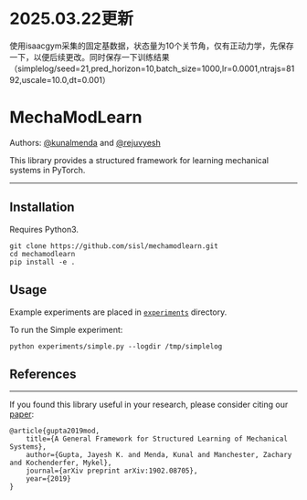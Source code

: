 # 2025.03.22更新
使用isaacgym采集的固定基数据，状态量为10个关节角，仅有正动力学，先保存一下，以便后续更改。同时保存一下训练结果（simplelog/seed=21,pred_horizon=10,batch_size=1000,lr=0.0001,ntrajs=8192,uscale=10.0,dt=0.001）

# MechaModLearn

Authors: [@kunalmenda](https://github.com/kunalmenda) and [@rejuvyesh](https://github.com/rejuvyesh)

This library provides a structured framework for learning mechanical systems in PyTorch.

---

## Installation

Requires Python3.

```
git clone https://github.com/sisl/mechamodlearn.git
cd mechamodlearn
pip install -e .
```

## Usage
Example experiments are placed in [`experiments`](./experiments) directory.

To run the Simple experiment:

```
python experiments/simple.py --logdir /tmp/simplelog
```

## References

---
If you found this library useful in your research, please consider citing our [paper](https://arxiv.org/abs/1902.08705):
```
@article{gupta2019mod,
    title={A General Framework for Structured Learning of Mechanical Systems},
    author={Gupta, Jayesh K. and Menda, Kunal and Manchester, Zachary and Kochenderfer, Mykel},
    journal={arXiv preprint arXiv:1902.08705},
    year={2019}
}
```
